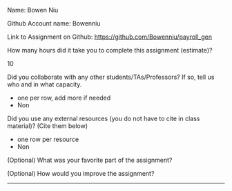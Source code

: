 Name: Bowen Niu

Github Account name: Bowenniu

Link to Assignment on Github: https://github.com/Bowenniu/payroll_gen

How many hours did it take you to complete this assignment (estimate)?

10

Did you collaborate with any other students/TAs/Professors? If so, tell us who and in what
capacity.

* one per row, add more if needed
* Non
  
Did you use any external resources (you do not have to cite in class material)? (Cite them below)

* one row per resource
* Non


(Optional) What was your favorite part of the assignment?

(Optional) How would you improve the assignment?

---
